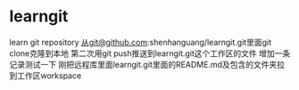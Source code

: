 # learngit
learn git repository
从git@github.com:shenhanguang/learngit.git里面git clone克隆到本地
第二次用git push推送到learngit.git这个工作区的文件
增加一条记录测试一下
刚把远程库里面learngit.git里面的README.md及包含的文件夹拉到工作区workspace

